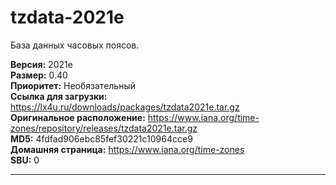 # tzdata-2021e

База данных часовых поясов.

**Версия:** 2021e
<br />
**Размер:** 0.40
<br />
**Приоритет:** Необязательный
<br />
**Ссылка для загрузки:** https://lx4u.ru/downloads/packages/tzdata2021e.tar.gz
<br />
**Оригинальное расположение:** https://www.iana.org/time-zones/repository/releases/tzdata2021e.tar.gz
<br />
**MD5:** 4fdfad906ebc85fef30221c10964cce9
<br />
**Домашняя страница:** https://www.iana.org/time-zones
        <br />**SBU:** 0

***
            
